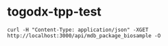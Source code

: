 # togodx-tpp-test

```
curl -H "Content-Type: application/json" -XGET http://localhost:3000/api/mdb_package_biosample -O
```
